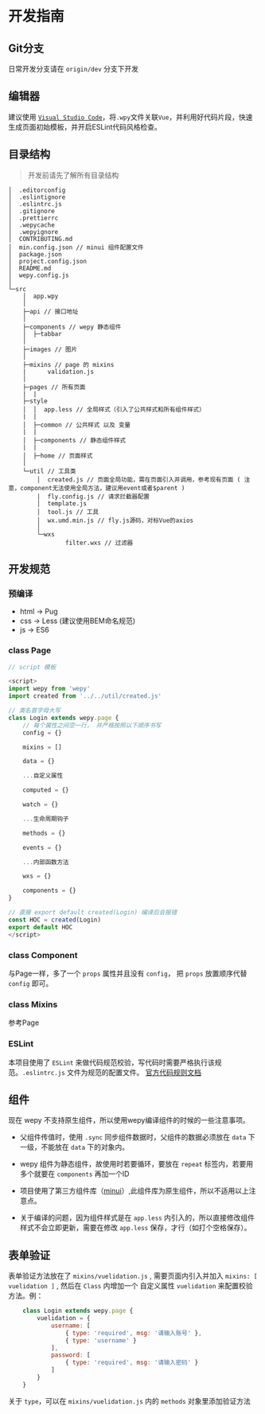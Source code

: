 # 开发指南

## Git分支

日常开发分支请在 `origin/dev` 分支下开发

## 编辑器

建议使用 [`Visual Studio Code`](https://code.visualstudio.com/Download)，将`.wpy`文件关联`Vue`，并利用好代码片段，快速生成页面初始模板，并开启ESLint代码风格检查。

## 目录结构
> 开发前请先了解所有目录结构

    │  .editorconfig
    │  .eslintignore
    │  .eslintrc.js
    │  .gitignore
    │  .prettierrc
    │  .wepycache
    │  .wepyignore
    │  CONTRIBUTING.md
    │  min.config.json // minui 组件配置文件
    │  package.json
    │  project.config.json
    │  README.md
    │  wepy.config.js
    │
    └─src
        │  app.wpy
        │
        ├─api // 接口地址
        │
        ├─components // wepy 静态组件
        │  ├─tabbar
        │
        ├─images // 图片
        │
        ├─mixins // page 的 mixins
        |      validation.js
        │
        ├─pages // 所有页面
        |  |
        ├─style
        │  │  app.less // 全局样式（引入了公共样式和所有组件样式）
        |  |
        │  ├─common // 公共样式 以及 变量
        |  |
        │  ├─components // 静态组件样式
        |  |
        │  ├─home // 页面样式
        │
        └─util // 工具类
            │  created.js // 页面全局功能，需在页面引入并调用，参考现有页面 ( 注意，component无法使用全局方法，建议用event或者$parent )
            |  fly.config.js // 请求拦截器配置
            │  template.js
            │  tool.js // 工具
            │  wx.umd.min.js // fly.js源码，对标Vue的axios
            │
            └─wxs
                    filter.wxs // 过滤器


## 开发规范

### 预编译
- html -> Pug
- css -> Less (建议使用BEM命名规范)
- js -> ES6

### class Page
```javascript
// script 模板

<script>
import wepy from 'wepy'
import created from '../../util/created.js'

// 类名首字母大写
class Login extends wepy.page {
    // 每个属性之间空一行， 并严格按照以下顺序书写
    config = {}

    mixins = []

    data = {}

    ...自定义属性

    computed = {}

    watch = {}

    ...生命周期钩子

    methods = {}

    events = {}

    ...内部函数方法

    wxs = {}

    components = {}
}

// 直接 export default created(Login) 编译后会报错
const HOC = created(Login)
export default HOC
</script>
```

### class Component

与Page一样，多了一个 `props` 属性并且没有 `config`， 把 `props` 放置顺序代替 `config` 即可。

### class Mixins

参考Page

### ESLint

本项目使用了 `ESLint` 来做代码规范校验，写代码时需要严格执行该规范。`.eslintrc.js` 文件为规范的配置文件。
[官方代码规则文档](http://eslint.cn/docs/rules/)

## 组件

现在 wepy 不支持原生组件，所以使用wepy编译组件的时候的一些注意事项。

- 父组件传值时，使用 `.sync` 同步组件数据时，父组件的数据必须放在 `data` 下一级，不能放在 `data` 下的对象内。

- wepy 组件为静态组件，故使用时若要循环，要放在 `repeat` 标签内，若要用多个就要在 `components` 再加一个ID

- 项目使用了第三方组件库（[minui](https://meili.github.io/min/docs/minui/index.html)）,此组件库为原生组件，所以不适用以上注意点。

-  关于编译的问题，因为组件样式是在 `app.less` 内引入的，所以直接修改组件样式不会立即更新，需要在修改 `app.less` 保存，才行（如打个空格保存）。


## 表单验证

表单验证方法放在了 `mixins/vuelidation.js` , 需要页面内引入并加入 `mixins: [ vuelidation ]` , 然后在 `Class` 内增加一个 自定义属性 `vuelidation` 来配置校验方法。例：

```javascript
    class Login extends wepy.page {
        vuelidation = {
            username: [
                { type: 'required', msg: '请输入账号' },
                { type: 'username' }
            ],
            password: [
                { type: 'required', msg: '请输入密码' }
            ]
        }
    }
```

关于 `type`，可以在 `mixins/vuelidation.js` 内的 `methods` 对象里添加验证方法
